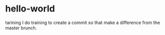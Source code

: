 # hello-world
tarining
I do training to create a commit so that make a difference from the master brunch.
